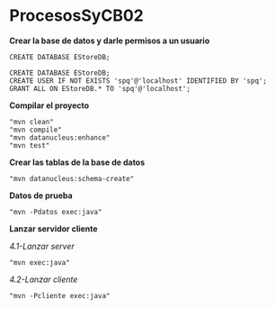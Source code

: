 # ProcesosSyCB02

**Crear la base de datos y darle permisos a un usuario**

    CREATE DATABASE EStoreDB;

    CREATE DATABASE EStoreDB;
    CREATE USER IF NOT EXISTS 'spq'@'localhost' IDENTIFIED BY 'spq';
    GRANT ALL ON EStoreDB.* TO 'spq'@'localhost';

**Compilar el proyecto**

    "mvn clean"
    "mvn compile"
    "mvn datanucleus:enhance"
    "mvn test"

**Crear las tablas de la base de datos**

    "mvn datanucleus:schema-create"

**Datos de prueba**

    "mvn -Pdatos exec:java"

**Lanzar servidor cliente**

*4.1-Lanzar server*

    "mvn exec:java"

*4.2-Lanzar cliente*

    "mvn -Pcliente exec:java" 
